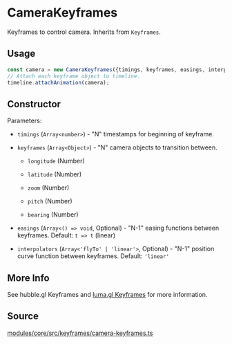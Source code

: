 # CameraKeyframes

Keyframes to control camera. Inherits from `Keyframes`.

## Usage

```js
const camera = new CameraKeyframes({timings, keyframes, easings, interpolators, width, height});
// Attach each keyframe object to timeline.
timeline.attachAnimation(camera);
```

## Constructor

Parameters:

* `timings` (`Array<number>`) - "N" timestamps for beginning of keyframe.

* `keyframes` (`Array<Object>`) - "N" camera objects to transition between.

  * `longitude` (Number)

  * `latitude` (Number)

  * `zoom` (Number)

  * `pitch` (Number)

  * `bearing` (Number)

* `easings` (`Array<() => void`, Optional) - "N-1" easing functions between keyframes. Default: `t => t` (linear)

* `interpolators` (`Array<'flyTo' | 'linear'>`, Optional) - "N-1" position curve function between keyframes. Default: `'linear'`

## More Info

See hubble.gl Keyframes and [luma.gl Keyframes](https://luma.gl/docs/api-reference/engine/animation/key-frames) for more information.

## Source

[modules/core/src/keyframes/camera-keyframes.ts](https://github.com/visgl/hubble.gl/tree/1.4-release/modules/core/src/keyframes/camera-keyframes.ts)